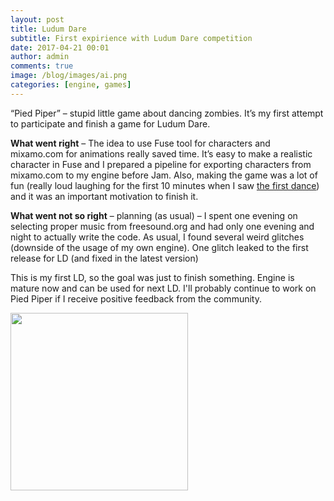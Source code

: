 ```yaml
---
layout: post
title: Ludum Dare
subtitle: First expirience with Ludum Dare competition
date: 2017-04-21 00:01
author: admin
comments: true
image: /blog/images/ai.png
categories: [engine, games]
---
```


“Pied Piper” – stupid little game about dancing zombies. It’s my first attempt to participate and finish a game for Ludum Dare.

**What went right** – The idea to use Fuse tool for characters and mixamo.com for animations really saved time. It’s easy to make a realistic character in Fuse and I prepared a pipeline for exporting characters from mixamo.com to my engine before Jam. Also, making the game was a lot of fun (really loud laughing for the first 10 minutes when I saw [the first dance](https://www.youtube.com/watch?v=CERzkDsdcv8)) and it was an important motivation to finish it.

**What went not so right**  –  planning (as usual) – I spent one evening on selecting proper music from freesound.org and had only one evening and night to actually write the code. As usual, I found several weird glitches (downside of the usage of my own engine). One glitch leaked to the first release for LD (and fixed in the latest version)

This is my first LD, so the goal was just to finish something. Engine is mature now and can be used for next LD. I'll probably continue to work on Pied Piper if I receive positive feedback from the community.

<a href="http://ludumdare.com/compo/wp-content/uploads/2015/04/pied_piper.gif"><img src="http://ludumdare.com/compo/wp-content/uploads/2015/04/pied_piper.gif" width="284" alt="" /></a>
